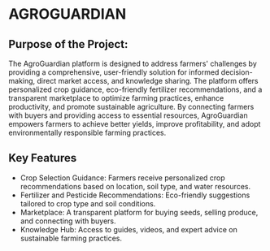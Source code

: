 # AGROGUARDIAN

## Purpose of the Project:
The AgroGuardian platform is designed to address farmers' challenges by providing a comprehensive, user-friendly solution for informed decision-making, direct market access, and knowledge sharing. The platform offers personalized crop guidance, eco-friendly fertilizer recommendations, and a transparent marketplace to optimize farming practices, enhance productivity, and promote sustainable agriculture. By connecting farmers with buyers and providing access to essential resources, AgroGuardian empowers farmers to achieve better yields, improve profitability, and adopt environmentally responsible farming practices.

## Key Features
- Crop Selection Guidance: Farmers receive personalized crop recommendations based on location, soil type, and water resources.
- Fertilizer and Pesticide Recommendations: Eco-friendly suggestions tailored to crop type and soil conditions.
- Marketplace: A transparent platform for buying seeds, selling produce, and connecting with buyers.
- Knowledge Hub: Access to guides, videos, and expert advice on sustainable farming practices.
